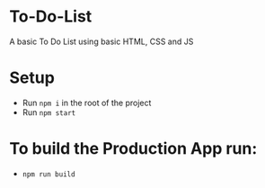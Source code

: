 # To-Do-List
A basic To Do List using  basic HTML, CSS and JS

# Setup 
  - Run `npm i` in the root of the project
  - Run `npm start`
# To build the Production App run:
  - `npm run build`